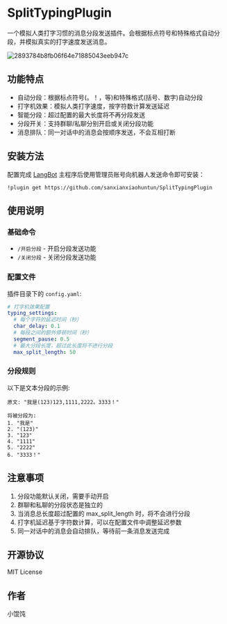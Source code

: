# SplitTypingPlugin

一个模拟人类打字习惯的消息分段发送插件。会根据标点符号和特殊格式自动分段，并模拟真实的打字速度发送消息。

![2893784b8fb06f64e71885043eeb947c](https://github.com/user-attachments/assets/83436b58-84fb-4468-8e5d-0c34bba961db)



## 功能特点

- 自动分段：根据标点符号(。！，等)和特殊格式(括号、数字)自动分段
- 打字机效果：模拟人类打字速度，按字符数计算发送延迟
- 智能分段：超过配置的最大长度将不再分段发送
- 分段开关：支持群聊/私聊分别开启或关闭分段功能
- 消息排队：同一对话中的消息会按顺序发送，不会互相打断

## 安装方法

配置完成 [LangBot](https://github.com/RockChinQ/LangBot) 主程序后使用管理员账号向机器人发送命令即可安装：

```
!plugin get https://github.com/sanxianxiaohuntun/SplitTypingPlugin
```

## 使用说明

### 基础命令
- `/开启分段` - 开启分段发送功能
- `/关闭分段` - 关闭分段发送功能

### 配置文件

插件目录下的 `config.yaml`:

```yaml
# 打字机效果配置
typing_settings:
  # 每个字符的延迟时间（秒）
  char_delay: 0.1
  # 每段之间的额外停顿时间（秒）
  segment_pause: 0.5
  # 最大分段长度，超过此长度将不进行分段
  max_split_length: 50
```

### 分段规则

以下是文本分段的示例:
```
原文: "我是(123)123,1111,2222。3333！"

将被分段为:
1. "我是"
2. "(123)"
3. "123"
4. "1111"
5. "2222"
6. "3333！"
```

## 注意事项

1. 分段功能默认关闭，需要手动开启
2. 群聊和私聊的分段状态是独立的
3. 当消息总长度超过配置的 max_split_length 时，将不会进行分段
4. 打字机延迟基于字符数计算，可以在配置文件中调整延迟参数
5. 同一对话中的消息会自动排队，等待前一条消息发送完成

## 开源协议

MIT License

## 作者

小馄饨
